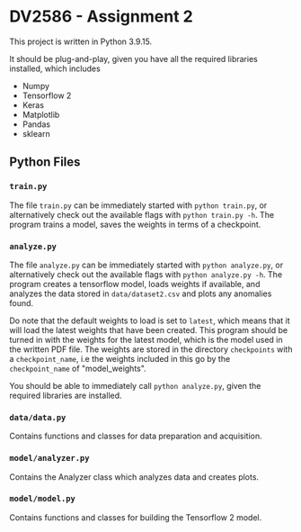 # DV2586 - Assignment 2

This project is written in Python 3.9.15.

It should be plug-and-play, given you have all the required libraries installed, which includes 

* Numpy
* Tensorflow 2
* Keras
* Matplotlib
* Pandas
* sklearn

## Python Files

### `train.py`

The file `train.py` can be immediately started with `python train.py`, or alternatively check out the available flags with `python train.py -h`. The program trains a model, saves the weights in terms of a checkpoint.

### `analyze.py`

The file `analyze.py` can be immediately started with `python analyze.py`, or alternatively check out the available flags with `python analyze.py -h`. The program creates a tensorflow model, loads weights if available, and analyzes the data stored in `data/dataset2.csv` and plots any anomalies found. 

Do note that the default weights to load is set to `latest`, which means that it will load the latest weights that have been created. This program should be turned in with the weights for the latest model, which is the model used in the written PDF file. The weights are stored in the directory `checkpoints` with a `checkpoint_name`, i.e the weights included in this go by the `checkpoint_name` of "model_weights".

You should be able to immediately call `python analyze.py`, given the required libraries are installed.

### `data/data.py`

Contains functions and classes for data preparation and acquisition.

### `model/analyzer.py`

Contains the Analyzer class which analyzes data and creates plots.

### `model/model.py`

Contains functions and classes for building the Tensorflow 2 model.